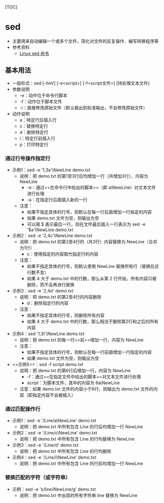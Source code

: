 [TOC]

# sed

- 主要用来自动编辑一个或多个文件，简化对文件的反复操作、编写转换程序等
- 参考资料
  - [Linux sed 命令](https://www.runoob.com/linux/linux-comm-sed.html)

## 基本用法

- 一般形式：sed [-hnV] [-e\<script>] [-f\<script文件>] [待处理文本文件]
- 参数说明
  - -e：动作位于命令行脚本
  - -f：动作位于脚本文件
  - -i：直接修改原始文件（默认输出到标准输出，不会修改原始文件）
- 动作说明
  - a：特定行后插入行
  - c：替换特定行
  - d：删除特定行
  - i：特定行前插入行
  - p：打印特定行

### 通过行号操作指定行

- 示例1：sed -e '1,3a'\NewLine demo.txt
  - 说明：把 demo.txt 的第1至3行后均增加一行（共增加3行），内容为 NewLine
    - -e：通过==在命令行中给出的脚本==（即 a\NewLine）对文本文件进行处理
    - -a：在指定行后面插入新的一行
  - 注意：
    - 如果不指定具体的行号，则默认在每一行后面增加一行指定的内容
    - 如果 demo.txt 文件为空，则输出为空
    - 可以用 $ 表示最后一行，则在文件最后插入一行表示为 sed -e '$a'\NewLine demo.txt
- 示例2：sed -e '2,4c'\NewLine demo.txt
  - 说明：把 demo.txt 的第2至4行的（共3行）内容替换为 NewLine（合并为1行）
    - c：使用指定的内容取代指定行的内容
  - 注意：
    - 如果不指定具体的行号，则默认使用 NewLine 替换所有行（替换后总行数不变）
    - 如果 4 大于 demo.txt 中的行数，那么从第 2 行开始，所有内容只被删除，而不会再进行替换
- 示例3：sed -e '2,4d' demo.txt
  - 说明：把 demo.txt 的第2至4行的内容删除
    - d：删除指定行的内容
  - 注意：
    - 如果不指定具体的行号，则删除所有内容
    - 如果 4 大于 demo.txt 中的行数，那么相当于删除第2行和之后的所有内容
- 示例4：sed '1,3i'\NewLine demo.txt
  - 说明：把 demo.txt 的每一行==前==增加一行，内容为 NewLine
  - 注意：
    - 如果不指定具体的行号，则默认在每一行前面增加一行指定的内容
    - 如果 demo.txt 文件为空，则输出为空
- ==示例5==：sed -f script demo.txt
  - 说明：把 demo.txt 的第6行后增加一行，内容为 NewLine
    - -f：通过==在指定文件中给出的脚本==对文本文件进行处理
    - script：为脚本文件，其中的内容为 6a\NewLine
  - 注意：如果 demo.txt 文件的内容小于6行，则输出为 demo.txt 文件的内容（即指定内容不会被插入）

### 通过匹配操作行

- 示例1：sed -e '/Line/a\NewLine' demo.txt
  - 说明：把 demo.txt 中所有包含 Line 的行后均增加一行 NewLine
- 示例2：sed -e '/Line/c\NewLine' demo.txt
  - 说明：把 demo.txt 中所有包含 Line 的行均替换为 NewLine
- 示例3：sed -e '/Line/d' demo.txt
  - 说明：把 demo.txt 中所有包含 Line 的行均删除
- 示例4：sed -e '/Line/i\NewLine' demo.txt
  - 说明：把 demo.txt 中所有包含 Line 的行前均增加一行 NewLine

### 替换匹配的字符（或字符串）

- 示例：sed -e 's/line/NewLine/g' demo.txt
  - 说明：把 demo.txt 中出现的所有字符串 line 替换为 NewLine